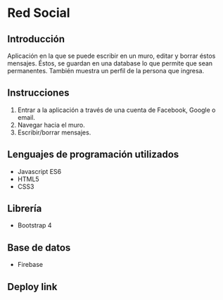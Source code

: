 # Red Social
## Introducción
Aplicación en la que se puede escribir en un muro, editar y borrar éstos mensajes. Éstos, se guardan en una database lo que permite que sean permanentes. También muestra un perfil de la persona que ingresa.
## Instrucciones
1. Entrar a la aplicación a través de una cuenta de Facebook, Google o email.
2. Navegar hacia el muro.
3. Escribir/borrar mensajes.
## Lenguajes de programación utilizados
* Javascript ES6
* HTML5
* CSS3
## Librería
* Bootstrap 4
## Base de datos
* Firebase
## Deploy link
